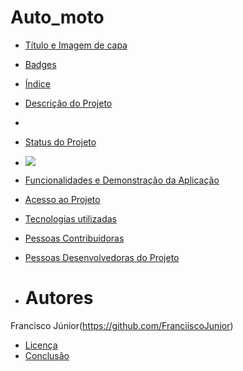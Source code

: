 # Auto_moto
 
* [Título e Imagem de capa](#Título-e-Imagem-de-capa)



* [Badges](#badges)
* [Índice](#índice)
* [Descrição do Projeto](#descrição-do-projeto)
* 
* [Status do Projeto](#status-do-Projeto)
* <p><img src="http://img.shields.io/static/v1?label=STATUS&message=EM%20DESENVOLVIMENTO&color=GREEN&style=for-the-badge"/></p>
* [Funcionalidades e Demonstração da Aplicação](#funcionalidades-e-demonstração-da-aplicação)
* [Acesso ao Projeto](#acesso-ao-projeto)
* [Tecnologias utilizadas](#tecnologias-utilizadas)
* [Pessoas Contribuidoras](#pessoas-contribuidoras)
* [Pessoas Desenvolvedoras do Projeto](#pessoas-desenvolvedoras)
* # Autores
Francisco Júnior(https://github.com/FranciiscoJunior)
* [Licença](#licença)
* [Conclusão](#conclusão)